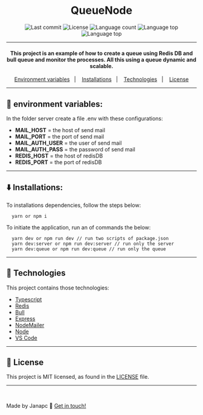 

<h1 align="center">
 QueueNode
</h1>

<p align="center">
  <img alt="Last commit" src="https://img.shields.io/github/last-commit/janapc/QueueNode"/>
  <img alt="License" src="https://img.shields.io/github/license/janapc/QueueNode"/>
  <img alt="Language count" src="https://img.shields.io/github/languages/count/janapc/QueueNode"/>
  <img alt="Language top" src="https://img.shields.io/github/languages/top/janapc/QueueNode"/>
  <img alt="Language top" src="https://img.shields.io/github/repo-size/janapc/QueueNode"/>
</p>

***

<h4 align="center">
 This project is an example of how to create a queue using Redis DB and bull queue and monitor the processes. All this using a queue dynamic and scalable.
</h4>

<p align="center">
  <a href="#key-environment-variables">Environment variables</a>&nbsp;&nbsp;&nbsp;|&nbsp;&nbsp;&nbsp;
  <a href="#arrow_down-installations">Installations</a>&nbsp;&nbsp;&nbsp;|&nbsp;&nbsp;&nbsp;
  <a href="#file_folder-technologies">Technologies</a>&nbsp;&nbsp;&nbsp;|&nbsp;&nbsp;&nbsp;
  <a href="#page_facing_up-license">License</a>
</p>

***
## :key: environment variables:
In the folder server create a file .env with these configurations:
- **MAIL_HOST** = the host of send mail
- **MAIL_PORT** = the port of send mail
- **MAIL_AUTH_USER** = the user of send mail
- **MAIL_AUTH_PASS** = the password of send mail
- **REDIS_HOST** = the host of redisDB
- **REDIS_PORT** = the port of redisDB

***

## :arrow_down: Installations:
To installations dependencies, follow the steps below:
```
  yarn or npm i
```
To initiate the application, run an of commands the below:
```
  yarn dev or npm run dev // run two scripts of package.json
  yarn dev:server or npm run dev:server // run only the server
  yarn dev:queue or npm run dev:queue // run only the queue
```

***

## :file_folder: Technologies

This project contains those technologies:

- [Typescript][ts]
- [Redis](https://redis.io/)
- [Bull](https://github.com/OptimalBits/bull)
- [Express](https://github.com/expressjs/express)
- [NodeMailer](https://github.com/nodemailer/nodemailer)
- [Node](https://nodejs.org/en/)
- [VS Code][vscode] 


***

## :page_facing_up: License

This project is MIT licensed, as found in the [LICENSE](https://github.com/janapc/QueueNode/blob/main/LICENSE) file.


***

<br>

Made by Janapc :metal: [Get in touch!](https://www.linkedin.com/in/janaina-pedrina/)

[ts]: https://www.typescriptlang.org
[vscode]: https://code.visualstudio.com/


